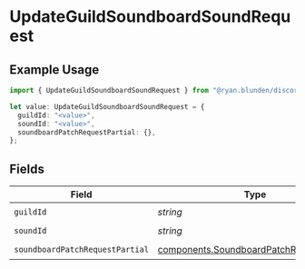 # UpdateGuildSoundboardSoundRequest

## Example Usage

```typescript
import { UpdateGuildSoundboardSoundRequest } from "@ryan.blunden/discord-sdk/models/operations";

let value: UpdateGuildSoundboardSoundRequest = {
  guildId: "<value>",
  soundId: "<value>",
  soundboardPatchRequestPartial: {},
};
```

## Fields

| Field                                                                                                | Type                                                                                                 | Required                                                                                             | Description                                                                                          |
| ---------------------------------------------------------------------------------------------------- | ---------------------------------------------------------------------------------------------------- | ---------------------------------------------------------------------------------------------------- | ---------------------------------------------------------------------------------------------------- |
| `guildId`                                                                                            | *string*                                                                                             | :heavy_check_mark:                                                                                   | N/A                                                                                                  |
| `soundId`                                                                                            | *string*                                                                                             | :heavy_check_mark:                                                                                   | N/A                                                                                                  |
| `soundboardPatchRequestPartial`                                                                      | [components.SoundboardPatchRequestPartial](../../models/components/soundboardpatchrequestpartial.md) | :heavy_check_mark:                                                                                   | N/A                                                                                                  |